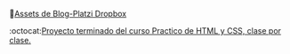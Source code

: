 

:link:[Assets de Blog-Platzi Dropbox](https://www.dropbox.com/sh/pi859sgbnt4ejyr/AAD7Es9_4Ragt4B7wrcHSqHCa?dl=0)

:octocat:[Proyecto terminado del curso Practico de HTML y CSS, clase por clase.](https://github.com/degranda/Platzi-blog)



































































































